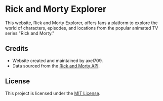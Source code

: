 # Rick and Morty Explorer

This website, Rick and Morty Explorer, offers fans a platform to explore the world of characters, episodes, and locations from the popular animated TV series "Rick and Morty."


## Credits

- Website created and maintained by axel709.
- Data sourced from the [Rick and Morty API](https://rickandmortyapi.com/api).

## License

This project is licensed under the [MIT License](LICENSE).
